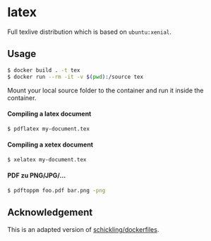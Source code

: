 # latex

Full texlive distribution which is based on `ubuntu:xenial`.

## Usage

```sh
$ docker build . -t tex
$ docker run --rm -it -v $(pwd):/source tex
```

Mount your local source folder to the container and run it inside the container.

#### Compiling a latex document

```sh
$ pdflatex my-document.tex
```

#### Compiling a xetex document

```sh
$ xelatex my-document.tex
```

#### PDF zu PNG/JPG/...

```sh
$ pdftoppm foo.pdf bar.png -png
```

## Acknowledgement

This is an adapted version of [schickling/dockerfiles](https://github.com/schickling/dockerfiles/tree/master/latex).
